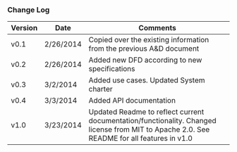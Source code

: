 ### Change Log
|Version | Date    | Comments                             |
|--------|---------|--------------------------------------|
|v0.1    |2/26/2014|Copied over the existing information from the previous A&D document|
|v0.2	 |2/26/2014|Added new DFD according to new specifications|
|v0.3	 |3/2/2014 |Added use cases. Updated System charter
|v0.4    |3/3/2014 |Added API documentation
|v1.0	 |3/23/2014 |Updated Readme to reflect current documentation/functionality. Changed license from MIT to Apache 2.0. See README for all features in v1.0|

